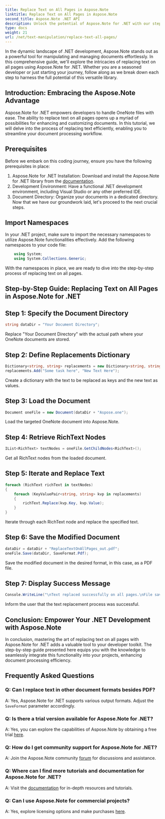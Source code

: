 ```yaml
---
title: Replace Text on All Pages in Aspose.Note
linktitle: Replace Text on All Pages in Aspose.Note
second_title: Aspose.Note .NET API
description: Unlock the potential of Aspose.Note for .NET with our step-by-step guide on replacing text across all pages. Streamline document processing effortlessly.
type: docs
weight: 21
url: /net/text-manipulation/replace-text-all-pages/
---
```

In the dynamic landscape of .NET development, Aspose.Note stands out as a powerful tool for manipulating and managing documents effortlessly. In this comprehensive guide, we'll explore the intricacies of replacing text on all pages using Aspose.Note for .NET. Whether you are a seasoned developer or just starting your journey, follow along as we break down each step to harness the full potential of this versatile library.
## Introduction: Embracing the Aspose.Note Advantage
Aspose.Note for .NET empowers developers to handle OneNote files with ease. The ability to replace text on all pages opens up a myriad of possibilities for enhancing and customizing documents. In this tutorial, we will delve into the process of replacing text efficiently, enabling you to streamline your document processing workflow.
## Prerequisites
Before we embark on this coding journey, ensure you have the following prerequisites in place:
1. Aspose.Note for .NET Installation: Download and install the Aspose.Note for .NET library from the [documentation](https://reference.aspose.com/note/net/).
2. Development Environment: Have a functional .NET development environment, including Visual Studio or any other preferred IDE.
3. Document Directory: Organize your documents in a dedicated directory.
Now that we have our groundwork laid, let's proceed to the next crucial steps.
## Import Namespaces
In your .NET project, make sure to import the necessary namespaces to utilize Aspose.Note functionalities effectively. Add the following namespaces to your code file:
```csharp
    using System;
    using System.Collections.Generic;
```
With the namespaces in place, we are ready to dive into the step-by-step process of replacing text on all pages.
## Step-by-Step Guide: Replacing Text on All Pages in Aspose.Note for .NET
## Step 1: Specify the Document Directory
```csharp
string dataDir = "Your Document Directory";
```
Replace "Your Document Directory" with the actual path where your OneNote documents are stored.
## Step 2: Define Replacements Dictionary
```csharp
Dictionary<string, string> replacements = new Dictionary<string, string>();
replacements.Add("Some task here", "New Text Here");
```
Create a dictionary with the text to be replaced as keys and the new text as values.
## Step 3: Load the Document
```csharp
Document oneFile = new Document(dataDir + "Aspose.one");
```
Load the targeted OneNote document into Aspose.Note.
## Step 4: Retrieve RichText Nodes
```csharp
IList<RichText> textNodes = oneFile.GetChildNodes<RichText>();
```
Get all RichText nodes from the loaded document.
## Step 5: Iterate and Replace Text
```csharp
foreach (RichText richText in textNodes)
{
    foreach (KeyValuePair<string, string> kvp in replacements)
    {
        richText.Replace(kvp.Key, kvp.Value);
    }
}
```
Iterate through each RichText node and replace the specified text.
## Step 6: Save the Modified Document
```csharp
dataDir = dataDir + "ReplaceTextOnAllPages_out.pdf";
oneFile.Save(dataDir, SaveFormat.Pdf);
```
Save the modified document in the desired format, in this case, as a PDF file.
## Step 7: Display Success Message
```csharp
Console.WriteLine("\nText replaced successfully on all pages.\nFile saved at " + dataDir);
```
Inform the user that the text replacement process was successful.
## Conclusion: Empower Your .NET Development with Aspose.Note
In conclusion, mastering the art of replacing text on all pages with Aspose.Note for .NET adds a valuable tool to your developer toolkit. The step-by-step guide presented here equips you with the knowledge to seamlessly integrate this functionality into your projects, enhancing document processing efficiency.
## Frequently Asked Questions
### Q: Can I replace text in other document formats besides PDF?
A: Yes, Aspose.Note for .NET supports various output formats. Adjust the `SaveFormat` parameter accordingly.
### Q: Is there a trial version available for Aspose.Note for .NET?
A: Yes, you can explore the capabilities of Aspose.Note by obtaining a free trial [here](https://releases.aspose.com/).
### Q: How do I get community support for Aspose.Note for .NET?
A: Join the Aspose.Note community [forum](https://forum.aspose.com/c/note/28) for discussions and assistance.
### Q: Where can I find more tutorials and documentation for Aspose.Note for .NET?
A: Visit the [documentation](https://reference.aspose.com/note/net/) for in-depth resources and tutorials.
### Q: Can I use Aspose.Note for commercial projects?
A: Yes, explore licensing options and make purchases [here](https://purchase.aspose.com/buy).
